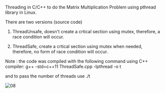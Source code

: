 Threading in C/C++ to do the Matrix Multiplication Problem using pthread library in Linux.

There are two versions (source code)

1. ThreadUnsafe, doesn't create a crtical section using mutex, therefore, a race condition will occur. 

2. ThreadSafe, create a crtical section using mutex when needed, therefore, no form of race condition will occur. 

Note : the code was compiled with the following command using C++ compiler:
g++ -std=c++11 ThreadSafe.cpp -lpthread -o t

and to pass the number of threads use ./t


![08](https://user-images.githubusercontent.com/91283864/214875059-4aa985b7-80c6-4640-8de2-1c36a5af81c5.png)
